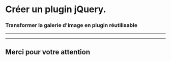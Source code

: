<!-- footer: Copyright 2017 © Glenn ROLLAND – Reproduction interdite -->
<!-- page_number : true -->

<link rel="stylesheet" href="../../assets/style.css" />

# Créer un plugin jQuery.

### Transformer la galerie d'image en plugin réutilisable

<!-- 10/03 EXERCICE -->

----

----

## Merci pour votre attention
